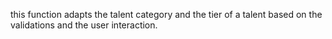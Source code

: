 this function adapts the talent category and the tier of a talent based on the validations and the user interaction.